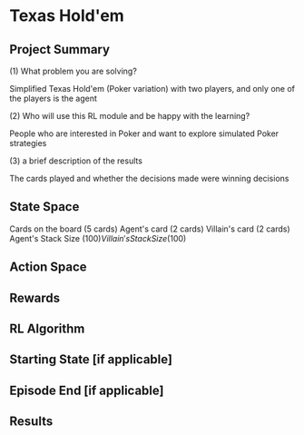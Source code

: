 # Texas Hold'em
## Project Summary
<!-- Around 200 Words -->
<!-- Cover (1) What problem you are solving, (2) Who will use this RL module and be happy with the learning, and (3) a brief description of the results -->
(1) What problem you are solving?

Simplified Texas Hold'em (Poker variation) with two players, and only one of the players is the agent

(2) Who will use this RL module and be happy with the learning?

People who are interested in Poker and want to explore simulated Poker strategies

(3) a brief description of the results

The cards played and whether the decisions made were winning decisions

## State Space
<!-- See the Cart Pole Env example https://gymnasium.farama.org/environments/classic_control/cart_pole/ -->
Cards on the board (5 cards) 
Agent's card (2 cards)
Villain's card (2 cards)
Agent's Stack Size ($100) 
Villain's Stack Size ($100) 

## Action Space
<!-- See the Cart Pole Env example https://gymnasium.farama.org/environments/classic_control/cart_pole/ -->

## Rewards
<!-- See the Cart Pole Env example https://gymnasium.farama.org/environments/classic_control/cart_pole/ -->

## RL Algorithm 

## Starting State [if applicable]
<!-- See the Cart Pole Env example https://gymnasium.farama.org/environments/classic_control/cart_pole/ -->

## Episode End [if applicable]
<!-- See the Cart Pole Env example https://gymnasium.farama.org/environments/classic_control/cart_pole/ -->

## Results

